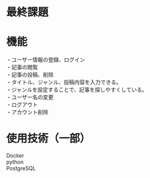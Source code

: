 # 最終課題
# 機能
・ユーザー情報の登録、ログイン  
・記事の閲覧  
・記事の投稿、削除  
  ・タイトル、ジャンル、投稿内容を入力できる。  
  ・ジャンルを設定することで、記事を探しやすくしている。  
・ユーザー名の変更  
・ログアウト  
・アカウント削除  
# 使用技術（一部）
Docker  
python  
PostgreSQL  
